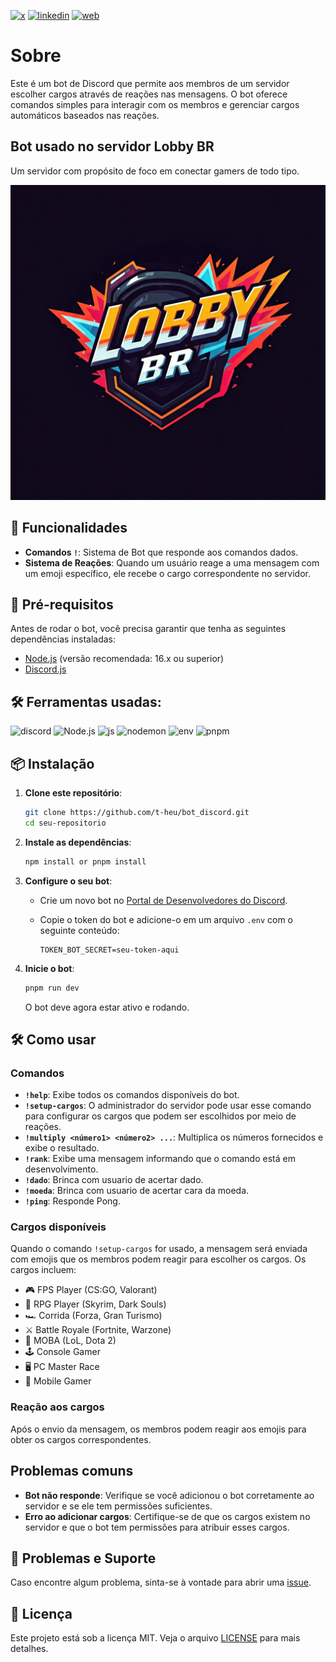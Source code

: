[![x](https://img.shields.io/badge/X-000000?style=for-the-badge&logo=X&logoColor=white)](https://twitter.com/t_h_e_u)
[![linkedin](https://img.shields.io/badge/Linkedin-0A66C2?style=for-the-badge&logo=linkedin&logoColor=white)](https://www.linkedin.com/in/matheusgbatista/)
[![web](https://img.shields.io/badge/web-000000?style=for-the-badge&logo=web&logoColor=white)](https://t-heu.github.io)

# Sobre

Este é um bot de Discord que permite aos membros de um servidor escolher cargos através de reações nas mensagens. O bot oferece comandos simples para interagir com os membros e gerenciar cargos automáticos baseados nas reações.

## Bot usado no servidor Lobby BR

Um servidor com propósito de foco em conectar gamers de todo tipo.

![alt text](docs/icon.jpg "Title")

## 📝 Funcionalidades

- **Comandos `!`**: Sistema de Bot que responde aos comandos dados.
- **Sistema de Reações**: Quando um usuário reage a uma mensagem com um emoji específico, ele recebe o cargo correspondente no servidor.

## 🚀 Pré-requisitos

Antes de rodar o bot, você precisa garantir que tenha as seguintes dependências instaladas:

- [Node.js](https://nodejs.org/) (versão recomendada: 16.x ou superior)
- [Discord.js](https://discord.js.org/)

## 🛠️ Ferramentas usadas: 
![discord](https://img.shields.io/badge/Discord-5865F2?style=for-the-badge&logo=discord&logoColor=white)
![Node.js](https://img.shields.io/badge/Node.js-43853D?style=for-the-badge&logo=node.js&logoColor=white)
![js](https://img.shields.io/badge/JavaScript-F7DF1E?style=for-the-badge&logo=JavaScript&logoColor=white)
![nodemon](https://img.shields.io/badge/Nodemon-76D04B?style=for-the-badge&logo=nodemon&logoColor=white)
![env](https://img.shields.io/badge/.ENV-ECD53F?style=for-the-badge&logo=.env&logoColor=white)
![pnpm](https://img.shields.io/badge/pnpm-F69220?style=for-the-badge&logo=pnpm&logoColor=white)

## 📦 Instalação

1. **Clone este repositório**:

   ```bash
   git clone https://github.com/t-heu/bot_discord.git
   cd seu-repositorio
   ```

2. **Instale as dependências**:

   ```bash
   npm install or pnpm install
   ```

3. **Configure o seu bot**:
   
   - Crie um novo bot no [Portal de Desenvolvedores do Discord](https://discord.com/developers/applications).
   - Copie o token do bot e adicione-o em um arquivo `.env` com o seguinte conteúdo:

     ```
     TOKEN_BOT_SECRET=seu-token-aqui
     ```

4. **Inicie o bot**:

   ```bash
   pnpm run dev
   ```

   O bot deve agora estar ativo e rodando.

## 🛠️ Como usar

### Comandos

- **`!help`**: Exibe todos os comandos disponíveis do bot.
- **`!setup-cargos`**: O administrador do servidor pode usar esse comando para configurar os cargos que podem ser escolhidos por meio de reações.
- **`!multiply <número1> <número2> ...`**: Multiplica os números fornecidos e exibe o resultado.
- **`!rank`**: Exibe uma mensagem informando que o comando está em desenvolvimento.
- **`!dado`**: Brinca com usuario de acertar dado.
- **`!moeda`**: Brinca com usuario de acertar cara da moeda.
- **`!ping`**: Responde Pong.

### Cargos disponíveis

Quando o comando `!setup-cargos` for usado, a mensagem será enviada com emojis que os membros podem reagir para escolher os cargos. Os cargos incluem:

- 🎮 FPS Player (CS:GO, Valorant)
- 🧙 RPG Player (Skyrim, Dark Souls)
- 🏎 Corrida (Forza, Gran Turismo)
- ⚔ Battle Royale (Fortnite, Warzone)
- 🎯 MOBA (LoL, Dota 2)
- 🕹 Console Gamer
- 🖥 PC Master Race
- 📱 Mobile Gamer

### Reação aos cargos

Após o envio da mensagem, os membros podem reagir aos emojis para obter os cargos correspondentes.

## Problemas comuns

- **Bot não responde**: Verifique se você adicionou o bot corretamente ao servidor e se ele tem permissões suficientes.
- **Erro ao adicionar cargos**: Certifique-se de que os cargos existem no servidor e que o bot tem permissões para atribuir esses cargos.

## 🐛 Problemas e Suporte

Caso encontre algum problema, sinta-se à vontade para abrir uma [issue](https://github.com/t-heu/hangman/issues).

## 📄 Licença

Este projeto está sob a licença MIT. Veja o arquivo [LICENSE](LICENSE) para mais detalhes.
